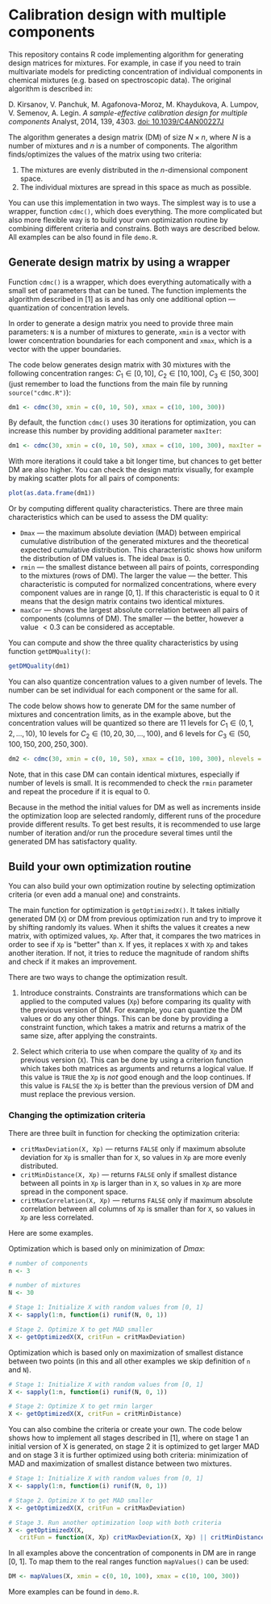 # Calibration design with multiple components

This repository contains R code implementing algorithm for generating design matrices for mixtures. For example, in case if you need to train multivariate models for predicting concentration of individual components in chemical mixtures (e.g. based on spectroscopic data). The original algorithm is described in:

D. Kirsanov, V. Panchuk, M. Agafonova-Moroz, M. Khaydukova, A. Lumpov, V. Semenov, A. Legin. *A sample-effective calibration design for multiple components* Analyst, 2014, 139, 4303. [doi: 10.1039/C4AN00227J](https://10.1039/C4AN00227J)

The algorithm generates a design matrix (DM) of size $N \times n$, where $N$ is a number of mixtures and $n$ is a number of components. The algorithm finds/optimizes the values of the matrix using two criteria:

1. The mixtures are evenly distributed in the $n$-dimensional component space.
2. The individual mixtures are spread in this space as much as possible.

You can use this implementation in two ways. The simplest way is to use a wrapper, function `cdmc()`, which does everything. The more complicated but also more flexible way is to build your own optimization routine by combining different criteria and constrains. Both ways are described below. All examples can be also found in file `demo.R`.

## Generate design matrix by using a wrapper

Function `cdmc()` is a wrapper, which does everything automatically with a small set of parameters that can be tuned. The function implements the algorithm described in [1] as is and has only one additional option — quantization of concentration levels.

In order to generate a design matrix you need to provide three main parameters: `N` is a number of mixtures to generate, `xmin` is a vector with lower concentration boundaries for each component and `xmax`, which is a vector with the upper boundaries.

The code below generates design matrix with 30 mixtures with the following concentration
ranges: $C_1 \in [0, 10]$, $C_2 \in [10, 100]$, $C_3 \in [50, 300]$ (just remember to load the functions from the main file by running `source("cdmc.R")`):

```r
dm1 <- cdmc(30, xmin = c(0, 10, 50), xmax = c(10, 100, 300))
```

By default, the function `cdmc()` uses 30 iterations for optimization, you can increase this number by providing additional parameter `maxIter`:

```r
dm1 <- cdmc(30, xmin = c(0, 10, 50), xmax = c(10, 100, 300), maxIter = 100)
```

With more iterations it could take a bit longer time, but chances to get better DM are also higher.
You can check the design matrix visually, for example by making scatter plots for all pairs of components:

```r
plot(as.data.frame(dm1))
```

Or by computing different quality characteristics. There are three main characteristics which can be used to assess the DM quality:

* `Dmax` — the maximum absolute deviation (MAD) between empirical cumulative distribution of the generated mixtures and the theoretical expected cumulative distribution. This characteristic shows how uniform the distribution of DM values is. The ideal `Dmax` is $0$.
* `rmin` — the smallest distance between all pairs of points, corresponding to the mixtures (rows of DM). The larger the value — the better. This characteristic is computed for normalized concentrations, where every component values are in range $[0, 1]$. If this characteristic is equal to $0$ it means that the design matrix contains two identical mixtures.
* `maxCor` — shows the largest absolute correlation between all pairs of components (columns of DM). The smaller — the better, however a value $<0.3$ can be considered as acceptable.

You can compute and show the three quality characteristics by using function `getDMQuality()`:

```r
getDMQuality(dm1)
```

You can also quantize concentration values to a given number of levels. The number can be set individual for each component or the same for all.


The code below shows how to generate DM for the same number of mixtures and concentration limits, as in the example above, but the concentration values will be quantized so there are 11 levels for $C_1 \in (0, 1, 2, ..., 10)$, 10 levels for $C_2 \in (10, 20, 30, ..., 100)$, and 6 levels for $C_3 \in (50, 100, 150, 200, 250, 300)$.

```r
dm2 <- cdmc(30, xmin = c(0, 10, 50), xmax = c(10, 100, 300), nlevels = c(11, 10, 6))
```

Note, that in this case DM can contain identical mixtures, especially if number of levels is small. It is recommended to check the `rmin` parameter and repeat the procedure if it is equal to 0.

Because in the method the initial values for DM as well as increments inside the optimization loop are selected randomly, different runs of the procedure provide different results. To get best results, it is recommended to use large number of iteration and/or run the procedure several times until the generated DM has satisfactory quality.


## Build your own optimization routine

You can also build your own optimization routine by selecting optimization criteria (or even add a manual one) and constraints.

The main function for optimization is `getOptimizedX()`. It takes initially generated DM (`X`) or DM from previous optimization run and try to improve it by shifting randomly its values. When it shifts the values it creates a new matrix, with optimized values, `Xp`. After that, it compares the two matrices in order to see if `Xp` is "better" than `X`. If yes, it replaces `X` with `Xp` and takes another iteration. If not, it tries to reduce the magnitude of random shifts and check if it makes an improvement.

There are two ways to change the optimization result.

1. Introduce constraints. Constraints are transformations which can be applied to the computed values (`Xp`) before comparing its quality with the previous version of DM. For example, you can quantize the DM values or do any other things. This can be done by providing a constraint function, which takes a matrix and returns a matrix of the same size, after applying the constraints.

2. Select which criteria to use when compare the quality of `Xp` and its previous version (`X`). This can be done by using a criterion function which takes both matrices as arguments and returns a logical value. If this value is `TRUE` the `Xp` is *not* good enough and the loop continues. If this value is `FALSE` the `Xp` is better than the previous version of DM and must replace the previous version.

### Changing the optimization criteria

There are three built in function for checking the optimization criteria:

* `critMaxDeviation(X, Xp)` — returns `FALSE` only if maximum absolute deviation for `Xp` is smaller than for `X`, so values in `Xp` are more evenly distributed.
* `critMinDistance(X, Xp)` — returns `FALSE` only if smallest distance between all points in `Xp` is larger than in `X`, so values in `Xp` are more spread in the component space.
* `critMaxCorrelation(X, Xp)` — returns `FALSE` only if maximum absolute correlation between all columns of `Xp` is smaller than for `X`, so values in `Xp` are less correlated.

Here are some examples.

Optimization which is based only on minimization of *Dmax*:

```r
# number of components
n <- 3

# number of mixtures
N <- 30

# Stage 1: Initialize X with random values from [0, 1]
X <- sapply(1:n, function(i) runif(N, 0, 1))

# Stage 2. Optimize X to get MAD smaller
X <- getOptimizedX(X, critFun = critMaxDeviation)
```

Optimization which is based only on maximization of smallest distance between two points (in this and all other examples we skip definition of `n` and `N`).

```r
# Stage 1: Initialize X with random values from [0, 1]
X <- sapply(1:n, function(i) runif(N, 0, 1))

# Stage 2: Optimize X to get rmin larger
X <- getOptimizedX(X, critFun = critMinDistance)
```

You can also combine the criteria or create your own. The code below shows how to implement all stages described in [1], where on stage 1 an initial version of X is generated, on stage 2 it is optimized to get larger MAD and on stage 3 it is further optimized using both criteria: minimization of MAD and maximization of smallest distance between two mixtures.

```r
# Stage 1: Initialize X with random values from [0, 1]
X <- sapply(1:n, function(i) runif(N, 0, 1))

# Stage 2. Optimize X to get MAD smaller
X <- getOptimizedX(X, critFun = critMaxDeviation)

# Stage 3. Run another optimization loop with both criteria
X <- getOptimizedX(X,
   critFun = function(X, Xp) critMaxDeviation(X, Xp) || critMinDistance(X, Xp))
```

In all examples above the concentration of components in DM are in range [0, 1]. To map them to the real ranges function `mapValues()` can be used:

```r
DM <- mapValues(X, xmin = c(0, 10, 100), xmax = c(10, 100, 300))
```

More examples can be found in `demo.R`.

